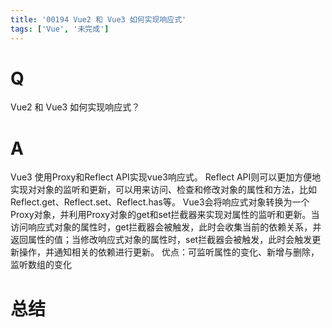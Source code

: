 ```yaml
---
title: '00194 Vue2 和 Vue3 如何实现响应式'
tags: ['Vue', '未完成']
---
```


# Q

Vue2 和 Vue3 如何实现响应式？

# A

Vue3
使用Proxy和Reflect API实现vue3响应式。
Reflect API则可以更加方便地实现对对象的监听和更新，可以用来访问、检查和修改对象的属性和方法，比如Reflect.get、Reflect.set、Reflect.has等。
Vue3会将响应式对象转换为一个Proxy对象，并利用Proxy对象的get和set拦截器来实现对属性的监听和更新。当访问响应式对象的属性时，get拦截器会被触发，此时会收集当前的依赖关系，并返回属性的值；当修改响应式对象的属性时，set拦截器会被触发，此时会触发更新操作，并通知相关的依赖进行更新。
优点：可监听属性的变化、新增与删除，监听数组的变化


# 总结



<script>
  function func() {

  }
  
</script>